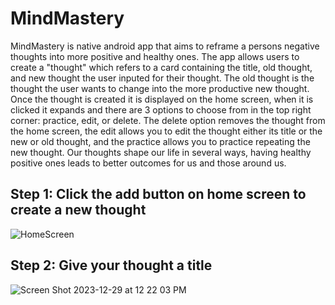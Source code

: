 # MindMastery

MindMastery is native android app that aims to reframe a persons negative thoughts into more positive and healthy ones. The app allows users to create a "thought" which refers to a card containing the title, old thought, and new thought the user inputed for their thought. The old thought is the thought the user wants to change into the more productive new thought. Once the thought is created it is displayed on the home screen, when it is clicked it expands and there are 3 options to choose from in the top right corner: practice, edit, or delete. The delete option removes the thought from the home screen, the edit allows you to edit the thought either its title or the new or old thought, and the practice allows you to practice repeating the new thought. Our thoughts shape our life in several ways, having healthy positive ones leads to better outcomes for us and those around us.

## Step 1: Click the add button on home screen to create a new thought

![HomeScreen](https://github.com/estebanrodriguez28/MindMastery/assets/114773169/0d0b7ce0-8391-4a95-9acb-078be7e798e7)

## Step 2: Give your thought a title

![Screen Shot 2023-12-29 at 12 22 03 PM](https://github.com/estebanrodriguez28/MindMastery/assets/114773169/7c673f7b-a0c9-4b8c-97be-f55d9ce1f330)

